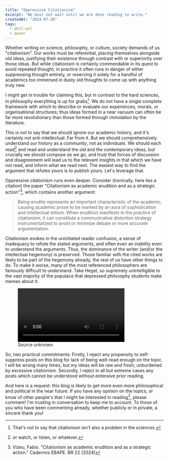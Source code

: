 ```yaml
---
title: "Oppressive Citationism"
excerpt: "We must not wait until we are done reading to write."
createdAt: "2024-07-28"
tags:
  - phil-pol
  - queer
---
```


Whether writing on science, philosophy, or culture, society demands of us
"citationism". Our works must be referential, placing themselves alongside old
ideas, justifying their existence through contrast with or superiority over
those ideas. But while citationism is certainly commendable in its quest to
avoid repeated thought, in practice it often runs in danger of either
suppressing thought entirely, or reserving it solely for a handful of academics
too immersed in dusty old thoughts to come up with anything truly new.

I might get in trouble for claiming this, but in contrast to the hard sciences,
in philosophy everything is up for grabs[^sci]. We do not have a single
complete framework with which to describe or evaluate our experiences, morals,
or organisational structures; thus ideas formed in a near vacuum can often be
far more revolutionary than those formed through immolation by the literature.

[^sci]: That's not to say that citationism isn't also a problem in the
sciences.

This is not to say that we should ignore our academic history, and it's
certainly not anti-intellectual. Far from it. But we should comprehensively
understand our history as a _community_, not as individuals. We should each
read[^read] and read and understand the old and the contemporary ideas, but crucially
we should compose _as we go_, and trust that forces of discussion and
disagreement will lead us to the relevant insights in that which we have not
read, and inform what we read next. The easiest way to find the argument that
refutes yours is to publish yours. Let's leverage that.

[^read]: or watch, or listen, or whatever.

Oppressive citationism runs even deeper. Consider (ironically, here lies a
citation) the paper "Citationism as academic erudition and as a strategic
action"[^paper], which contains another argument:

[^paper]: Vizeu, Fabio. "Citationism as academic erudition and as a strategic action." Cadernos EBAPE. BR 22 (2024)

> Being erudite represents an important characteristic of the academic, causing
academic prose to be marked by an aura of sophistication and intellectual
elitism. When erudition manifests in the practice of citationism, it can
constitute a communicative distortion strategy instrumentalized to avoid or
minimize debate or more accurate argumentation.

Citationism evokes in the uninitiated reader confusion, a sense of inadequacy
to refute the stated arguments, and often even an inability even to understand
the arguments. Thus, the dominance of the writer (and/or the intellectual
hegemony) is preserved. Those familiar with the cited works are likely to be
part of the hegemony already, the rest of us have other things to do. To make
it worse, many of the most referenced philosophers are famously difficult to
understand. Take Hegel, so supremely unintelligible to the vast majority of the
populace that depressed philosophy students make memes about it:

<figure>
<video controls width="80%">
	<source src="./hegel.mp4" type="video/mp4">
	Video of Hegel in audiobook form being impossible to understand, overlaid with an anime character being in psychological pain.
</video>
<figcaption>
Source unknown
</figcaption>
</figure>

So, two practical commitments: Firstly, I reject any propensity to
self-suppress posts on this blog for lack of being well-read enough on the
topic. I will be wrong many times, but my ideas will be raw and fresh,
unburdened by excessive citationism. Secondly, I reject in all but extreme
cases any posts which cannot be understood without extensive prior reading.

And here is a request: this blog is likely to get more even more philosophical
and political in the near future. If you have any opinion on the topics, or
know of other people's that I might be interested in reading<a href="#fn2"
class="footnote-ref" id="fnref2" role="doc-noteref"><sup>2</sup></a>, please
comment! I'm trusting in conversation to keep me to account. To those of you
who have been commenting already, whether publicly or in private, a sincere
thank you!
